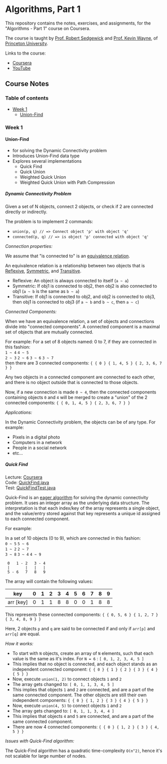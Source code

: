# Algorithms, Part 1

This repository contains the notes, exercises, and assignments, for the "Algorithms - Part 1" course on Coursera.

The course is taught by [Prof. Robert Sedgewick](http://www.cs.princeton.edu/~rs/) and [Prof. Kevin Wayne](http://www.cs.princeton.edu/~wayne/contact/), of [Princeton University](https://www.princeton.edu/).

Links to the course:  
- [Coursera](https://www.coursera.org/learn/algorithms-part1)  
- [YouTube](https://www.youtube.com/playlist?list=PLLQ1cuT9LqRVvLaktVZzEGMp4o9Wnmdtr)

## Course Notes

### Table of contents

* [Week 1](#week-1)
  * [Union-Find](#union-find)


### Week 1

#### Union-Find  

- for solving the Dynamic Connectivity problem
- Introduces Union-Find data type
- Explores several implementations
  - Quick Find
  - Quick Union
  - Weighted Quick Union
  - Weighted Quick Union with Path Compression

##### Dynamic Connectivity Problem  

Given a set of N objects, connect 2 objects, or check if 2 are connected directly or indirectly.

The problem is to implement 2 commands:

- `union(p, q) // => Connect object 'p' with object 'q'`  
- `connected(p, q) // => is object 'p' connected with object 'q'`  


*Connection properties:*

We assume that "is connected to" is an [equivalence relation](https://en.wikipedia.org/wiki/Equivalence_relation).  

An equivalence relation is a relationship between two objects that is [Reflexive](https://en.wikipedia.org/wiki/Reflexive_relation), [Symmetric](https://en.wikipedia.org/wiki/Symmetric_relation), and [Transitive](https://en.wikipedia.org/wiki/Transitive_relation). 

- Reflexive: An object is always connected to itself (`a ~ a`)
- Symmetric: If obj1 is connected to obj2, then obj2 is also connected to obj1 (`a ~ b` is the same as `b ~ a`)
- Transitive: If obj1 is connected to obj2, and obj2 is connected to obj3, then obj1 is connected to obj3 (if `a ~ b` and `b ~ c`, then `a ~ c`)

*Connected Components:*

When we have an equivalence relation, a set of objects and connections divide into "connected components". A connected component is a maximal set of objects that are mutually connected.

For example: For a set of 8 objects named: 0 to 7, if they are connected in this fashion:  
`1 ~ 4` `4 ~ 5`  
`2 ~ 3` `2 ~ 6` `3 ~ 6` `3 ~ 7`  
then there are 3 connected components: `{ { 0 } { 1, 4, 5 } { 2, 3, 6, 7 } }`  

Any two objects in a connected component are connected to each other, and there is no object outside that is connected to those objects.

Now, if a new connection is made `0 ~ 4`, then the connected components containing objects `0` and `4` will be merged to create a "union" of the 2 connected components: `{ { 0, 1, 4, 5 } { 2, 3, 6, 7 } }`

*Applications:*

In the Dynamic Connectivity problem, the objects can be of any type. For example:

* Pixels in a digital photo
* Computers in a network
* People in a social network
* etc...

  
##### Quick Find

Lecture: [Coursera](https://www.coursera.org/learn/algorithms-part1/lecture/EcF3P/quick-find)  
Code: [QuickFind.java](src/week1/unionfind/QuickFind.java)  
Test: [QuickFindTest.java](tests/week1/unionfind/QuickFindTest.java)

Quick-Find is an [eager algorithm](https://en.wikipedia.org/wiki/Eager_evaluation) for solving the dynamic connectivity problem. It uses an integer array as the underlying data structure. The interpretation is that each index/key of the array represents a single object, and the value/entry stored against that key represents a unique id assigned to each connected component.

For example:  

In a set of 10 objects (0 to 9), which are connected in this fashion:  
`0 ~ 5` `5 ~ 6`  
`1 ~ 2` `2 ~ 7`  
`3 ~ 8` `3 ~ 4` `4 ~ 9`

```
 0   1 - 2   3 - 4   
 |       |   |   |
 5 - 6   7   8   9 
```

The array will contain the following values:

| key       | 0 | 1 | 2 | 3 | 4 | 5 | 6 | 7 | 8 | 9 |
|-----------|---|---|---|---|---|---|---|---|---|---|
| arr [key] | 0 | 1 | 1 | 8 | 8 | 0 | 0 | 1 | 8 | 8 |


This represents these connected components: `{ { 0, 5, 6 } { 1, 2, 7 } { 3, 4, 8, 9 } }`

Here, 2 objects `p` and `q` are said to be connected if and only if `arr[p]` and `arr[q]` are equal.

*How it works:*

* To start with `N` objects, create an array of `N` elements, such that each value is the same as it's index. For `N = 6` : `[ 0, 1, 2, 3, 4, 5 ]`
* This implies that no object is connected, and each object stands as an independent connected component: `{ { 0 } { 1 } { 2 } { 3 } { 4 } { 5 } }`
* Now, execute `union(1, 2)` to connect objects `1` and `2`
* The array gets changed to: `[ 0, 1, 1, 3, 4, 5 ]`
* This implies that objects `1` and `2` are connected, and are a part of the same connected component. The other objects are still their own independent components: `{ { 0 } { 1, 2 } { 3 } { 4 } { 5 } }`
* Now, execute `union(4, 5)` to connect objects `1` and `2`
* The array gets changed to: `[ 0, 1, 1, 3, 4, 4 ]`
* This implies that objects `4` and `5` are connected, and are a part of the same connected component.
* There are now 4 connected components: `{ { 0 } { 1, 2 } { 3 } { 4, 5 } }`


*Issues with Quick-Find algorithm:*

The Quick-Find algorithm has a quadratic time-complexity `O(n^2)`, hence it's not scalable for large number of nodes.






